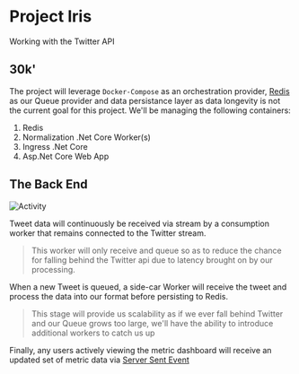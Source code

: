 # Project Iris
Working with the Twitter API

## 30k'
The project will leverage `Docker-Compose` as an orchestration provider, 
[Redis](https://redis.io/ "Redis") as our Queue provider and data persistance layer as data longevity is not the current goal for this project. 
We'll be managing the following containers:
1. Redis
2. Normalization .Net Core Worker(s)
3. Ingress .Net Core 
4. Asp.Net Core Web App

## The Back End
![Activity](https://www.plantuml.com/plantuml/proxy?src=https://raw.githubusercontent.com/jbudbo/ProjectIris/master/puml/Flow.puml "Activity")

Tweet data will continuously be received via stream by a consumption worker that remains connected to the Twitter stream. 
> This worker will only receive and queue so as to reduce the chance for falling behind the Twitter api due to latency brought on by our processing.

When a new Tweet is queued, a side-car Worker will receive the tweet and process the data into our format before persisting to Redis. 
> This stage will provide us scalability as if we ever fall behind Twitter and our Queue grows too large, we'll have the ability to introduce additional workers to catch us up

Finally, any users actively viewing the metric dashboard will receive an updated set of metric data via [Server Sent Event](https://developer.mozilla.org/en-US/docs/Web/API/Server-sent_events/Using_server-sent_events "MDN SSE")
